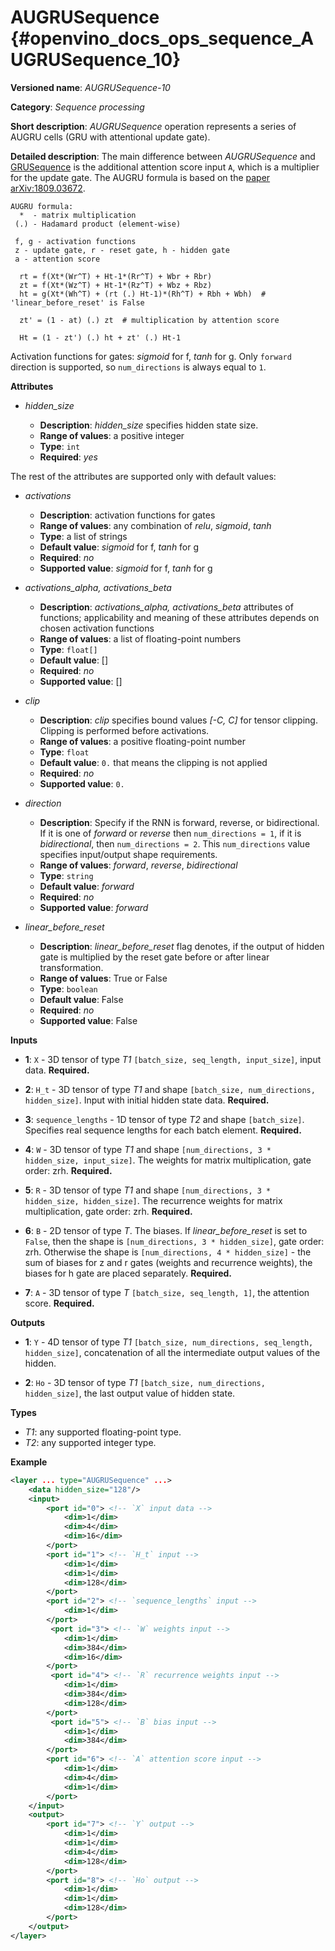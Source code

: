 # AUGRUSequence  {#openvino_docs_ops_sequence_AUGRUSequence_10}

**Versioned name**: *AUGRUSequence-10*

**Category**: *Sequence processing*

**Short description**: *AUGRUSequence* operation represents a series of AUGRU cells (GRU with attentional update gate).

**Detailed description**: The main difference between *AUGRUSequence* and [GRUSequence](./GRUSequence_5.md) is the additional attention score input `A`, which is a multiplier for the update gate.
The AUGRU formula is based on the [paper arXiv:1809.03672](https://arxiv.org/abs/1809.03672).

```
AUGRU formula:
  *  - matrix multiplication
 (.) - Hadamard product (element-wise)

 f, g - activation functions
 z - update gate, r - reset gate, h - hidden gate
 a - attention score

  rt = f(Xt*(Wr^T) + Ht-1*(Rr^T) + Wbr + Rbr)
  zt = f(Xt*(Wz^T) + Ht-1*(Rz^T) + Wbz + Rbz)
  ht = g(Xt*(Wh^T) + (rt (.) Ht-1)*(Rh^T) + Rbh + Wbh)  # 'linear_before_reset' is False

  zt' = (1 - at) (.) zt  # multiplication by attention score

  Ht = (1 - zt') (.) ht + zt' (.) Ht-1
```

Activation functions for gates: *sigmoid* for f, *tanh* for g.
Only `forward` direction is supported, so `num_directions` is always equal to `1`.

**Attributes**

* *hidden_size*

  * **Description**: *hidden_size* specifies hidden state size.
  * **Range of values**: a positive integer
  * **Type**: `int`
  * **Required**: *yes*

The rest of the attributes are supported only with default values:

* *activations*

  * **Description**: activation functions for gates
  * **Range of values**: any combination of *relu*, *sigmoid*, *tanh*
  * **Type**: a list of strings
  * **Default value**: *sigmoid* for f, *tanh* for g
  * **Required**: *no*
  * **Supported value**: *sigmoid* for f, *tanh* for g

* *activations_alpha, activations_beta*

  * **Description**: *activations_alpha, activations_beta* attributes of functions; applicability and meaning of these attributes depends on chosen activation functions
  * **Range of values**: a list of floating-point numbers
  * **Type**: `float[]`
  * **Default value**: []
  * **Required**: *no*
  * **Supported value**: []

* *clip*

  * **Description**: *clip* specifies bound values *[-C, C]* for tensor clipping. Clipping is performed before activations.
  * **Range of values**: a positive floating-point number
  * **Type**: `float`
  * **Default value**: `0.` that means the clipping is not applied
  * **Required**: *no*
  * **Supported value**: `0.`

* *direction*

  * **Description**: Specify if the RNN is forward, reverse, or bidirectional. If it is one of *forward* or *reverse* then `num_directions = 1`, if it is *bidirectional*, then `num_directions = 2`. This `num_directions` value specifies input/output shape requirements.
  * **Range of values**: *forward*, *reverse*, *bidirectional*
  * **Type**: `string`
  * **Default value**: *forward*
  * **Required**: *no*
  * **Supported value**: *forward*

* *linear_before_reset*

  * **Description**: *linear_before_reset* flag denotes, if the output of hidden gate is multiplied by the reset gate before or after linear transformation.
  * **Range of values**: True or False
  * **Type**: `boolean`
  * **Default value**: False
  * **Required**: *no*
  * **Supported value**: False

**Inputs**

* **1**: `X` - 3D tensor of type *T1* `[batch_size, seq_length, input_size]`, input data. **Required.**

* **2**: `H_t` - 3D tensor of type *T1* and shape `[batch_size, num_directions, hidden_size]`. Input with initial hidden state data. **Required.**

* **3**: `sequence_lengths` - 1D tensor of type *T2* and shape `[batch_size]`. Specifies real sequence lengths for each batch element. **Required.**

* **4**: `W` - 3D tensor of type *T1* and shape `[num_directions, 3 * hidden_size, input_size]`. The weights for matrix multiplication, gate order: zrh. **Required.**

* **5**: `R` - 3D tensor of type *T1* and shape `[num_directions, 3 * hidden_size, hidden_size]`. The recurrence weights for matrix multiplication, gate order: zrh. **Required.**

* **6**: `B` - 2D tensor of type *T*. The biases. If *linear_before_reset* is set to  `False`, then the shape is `[num_directions, 3 * hidden_size]`, gate order: zrh. Otherwise the shape is `[num_directions, 4 * hidden_size]` - the sum of biases for z and r gates (weights and recurrence weights), the biases for h gate are placed separately. **Required.**

* **7**: `A` - 3D tensor of type *T* `[batch_size, seq_length, 1]`, the attention score. **Required.**

**Outputs**

* **1**: `Y` - 4D tensor of type *T1* `[batch_size, num_directions, seq_length, hidden_size]`, concatenation of all the intermediate output values of the hidden.

* **2**: `Ho` - 3D tensor of type *T1* `[batch_size, num_directions, hidden_size]`, the last output value of hidden state.

**Types**

* *T1*: any supported floating-point type.
* *T2*: any supported integer type.

**Example**
```xml
<layer ... type="AUGRUSequence" ...>
    <data hidden_size="128"/>
    <input>
        <port id="0"> <!-- `X` input data -->
            <dim>1</dim>
            <dim>4</dim>
            <dim>16</dim>
        </port>
        <port id="1"> <!-- `H_t` input -->
            <dim>1</dim>
            <dim>1</dim>
            <dim>128</dim>
        </port>
        <port id="2"> <!-- `sequence_lengths` input -->
            <dim>1</dim>
        </port>
         <port id="3"> <!-- `W` weights input -->
            <dim>1</dim>
            <dim>384</dim>
            <dim>16</dim>
        </port>
         <port id="4"> <!-- `R` recurrence weights input -->
            <dim>1</dim>
            <dim>384</dim>
            <dim>128</dim>
        </port>
         <port id="5"> <!-- `B` bias input -->
            <dim>1</dim>
            <dim>384</dim>
        </port>
        <port id="6"> <!-- `A` attention score input -->
            <dim>1</dim>
            <dim>4</dim>
            <dim>1</dim>
        </port>
    </input>
    <output>
        <port id="7"> <!-- `Y` output -->
            <dim>1</dim>
            <dim>1</dim>
            <dim>4</dim>
            <dim>128</dim>
        </port>
        <port id="8"> <!-- `Ho` output -->
            <dim>1</dim>
            <dim>1</dim>
            <dim>128</dim>
        </port>
    </output>
</layer>
```
